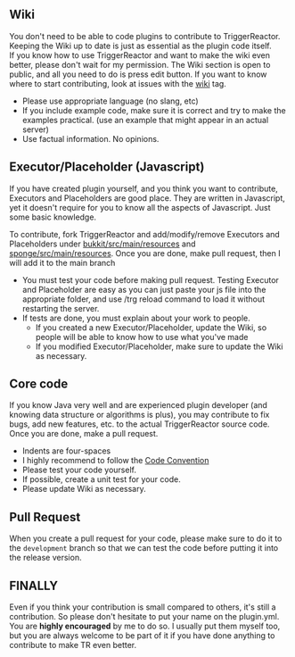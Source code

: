## Wiki
You don't need to be able to code plugins to contribute to TriggerReactor.  Keeping the Wiki up to date is just as essential as the plugin code itself.  
If you know how to use TriggerReactor and want to make the wiki even better, please don't wait for my permission. The Wiki section is open to public, and all you need to do is press edit button.
If you want to know where to start contributing, look at issues with the [wiki](https://github.com/wysohn/TriggerReactor/issues?q=is%3Aissue+is%3Aopen+label%3Awiki) tag.

* Please use appropriate language (no slang, etc)
* If you include example code, make sure it is correct and try to make the examples practical. (use an example that might appear in an actual server)
* Use factual information.  No opinions.

## Executor/Placeholder (Javascript)
If you have created plugin yourself, and you think you want to contribute, Executors and Placeholders are good place. They are written in Javascript, yet it doesn't require for you to know all the aspects of Javascript.  Just some basic knowledge.

To contribute, fork TriggerReactor and add/modify/remove Executors and Placeholders under 
[bukkit/src/main/resources](https://github.com/wysohn/TriggerReactor/tree/development/bukkit/src/main/resources) and [sponge/src/main/resources](https://github.com/wysohn/TriggerReactor/tree/development/sponge/src/main/resources). Once you are done, make pull request,
then I will add it to the main branch

* You must test your code before making pull request. Testing Executor and Placeholder are easy as you can just paste your js file into
the appropriate folder, and use /trg reload command to load it without restarting the server.
* If tests are done, you must explain about your work to people.
    * If you created a new Executor/Placeholder, update the Wiki, so people will be able to know how to use what you've made
    * If you modified Executor/Placeholder, make sure to update the Wiki as necessary.

## Core code
If you know Java very well and are experienced plugin developer (and knowing data structure or algorithms is plus), you may contribute to fix bugs, add new features, etc. to the actual
TriggerReactor source code. Once you are done, make a pull request.

* Indents are four-spaces
* I highly recommend to follow the [Code Convention](http://www.oracle.com/technetwork/java/codeconvtoc-136057.html)
* Please test your code yourself.
* If possible, create a unit test for your code.
* Please update Wiki as necessary. 

## Pull Request
When you create a pull request for your code, please make sure to do it to the `development` branch so that we can test the code before putting it into the release version.

## FINALLY
Even if you think your contribution is small compared to others, it's still a contribution. So please don't hesitate to put your name on the plugin.yml. You are **highly encouraged** by me to do so. I usually put them myself too, but you are always welcome to be part of it if you have done anything to contribute to make TR even better.
